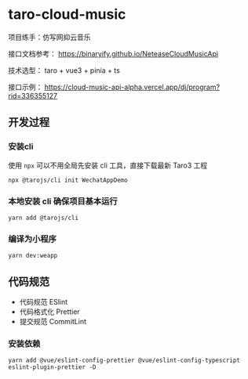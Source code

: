 # taro-cloud-music

项目练手：仿写网抑云音乐

接口文档参考：
<https://binaryify.github.io/NeteaseCloudMusicApi>

技术选型：
taro + vue3 + pinia + ts

接口示例：
<https://cloud-music-api-alpha.vercel.app/dj/program?rid=336355127>

## 开发过程

### 安装cli

使用 `npx` 可以不用全局先安装 cli 工具，直接下载最新 Taro3 工程

```shell
npx @tarojs/cli init WechatAppDemo
```

### 本地安装 cli 确保项目基本运行

```shell
yarn add @tarojs/cli
```

### 编译为小程序

```shell
yarn dev:weapp
```

## 代码规范

- 代码规范 ESlint
- 代码格式化 Prettier
- 提交规范 CommitLint

### 安装依赖

```shell
yarn add @vue/eslint-config-prettier @vue/eslint-config-typescript eslint-plugin-prettier -D
```
